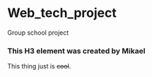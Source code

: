 # Web_tech_project
Group school project

### This H3 element was created by Mikael
This thing just is ~~cool~~.